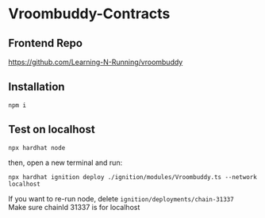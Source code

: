 # Vroombuddy-Contracts

## Frontend Repo
https://github.com/Learning-N-Running/vroombuddy

## Installation
```
npm i
```

## Test on localhost
```
npx hardhat node
```

then, open a new terminal and run:
```
npx hardhat ignition deploy ./ignition/modules/Vroombuddy.ts --network localhost
```

If you want to re-run node, delete `ignition/deployments/chain-31337`   
Make sure chainId 31337 is for localhost
